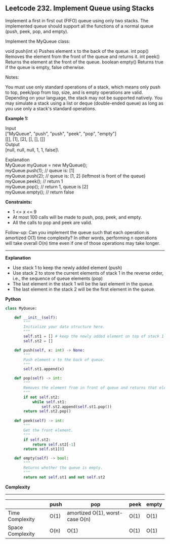## Leetcode 232. Implement Queue using Stacks

Implement a first in first out (FIFO) queue using only two stacks. The implemented queue should support all the functions of a normal queue (push, peek, pop, and empty).

Implement the MyQueue class:

void push(int x) Pushes element x to the back of the queue.
int pop() Removes the element from the front of the queue and returns it.
int peek() Returns the element at the front of the queue.
boolean empty() Returns true if the queue is empty, false otherwise.

Notes:

You must use only standard operations of a stack, which means only push to top, peek/pop from top, size, and is empty operations are valid.
Depending on your language, the stack may not be supported natively. You may simulate a stack using a list or deque (double-ended queue) as long as you use only a stack's standard operations.
 

**Example 1:**

Input\
["MyQueue", "push", "push", "peek", "pop", "empty"]\
[[], [1], [2], [], [], []]\
Output\
[null, null, null, 1, 1, false]\

Explanation\
MyQueue myQueue = new MyQueue();\
myQueue.push(1); // queue is: [1]\
myQueue.push(2); // queue is: [1, 2] (leftmost is front of the queue)\
myQueue.peek(); // return 1\
myQueue.pop(); // return 1, queue is [2]\
myQueue.empty(); // return false
 

**Constraints:**

- 1 <= x <= 9
- At most 100 calls will be made to push, pop, peek, and empty.
- All the calls to pop and peek are valid.
 

Follow-up: Can you implement the queue such that each operation is amortized O(1) time complexity? In other words, performing n operations will take overall O(n) time even if one of those operations may take longer.

******************************
**Explanation**
- Use stack 1 to keep the newly added element (push)
- Use stack 2 to store the current elements of stack 1 in the reverse order, i.e., the sequence of queue elements (pop)
- The last element in the stack 1 will be the last element in the queue.
- The last element in the stack 2 will be the first element in the queue. 

**Python**

```python
class MyQueue:

    def __init__(self):
        """
        Initialize your data structure here.
        """
        self.st1 = [] # keep the newly added element on top of stack 1
        self.st2 = []        

    def push(self, x: int) -> None:
        """
        Push element x to the back of queue.
        """
        self.st1.append(x)

    def pop(self) -> int:
        """
        Removes the element from in front of queue and returns that element.
        """
        if not self.st2:
            while self.st1:
                self.st2.append(self.st1.pop())
        return self.st2.pop()
  
    def peek(self) -> int:
        """
        Get the front element.
        """        
        if self.st2:
            return self.st2[-1]
        return self.st1[0]

    def empty(self) -> bool:
        """
        Returns whether the queue is empty.
        """
        return not self.st1 and not self.st2
```

**Complexity**

---------------------------------------
|                  | push | pop | peek | empty |
|----------------- | ----| ---- | -----| ----- |
| Time Complexity | O(1) | amortized O(1), worst-case O(n) | O(1) | O(1) |
| Space Complexity | O(n) | O(1) | O(1) | O(1) |